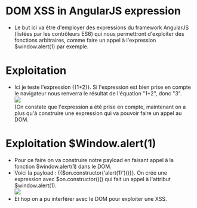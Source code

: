 # DOM XSS in AngularJS expression
- Le but ici va être d'employer des expressions du framework AngularJS (listées par les contrôleurs ES6) qui nous permettront d'exploiter des fonctions arbitraires, comme faire un appel à l'expression $window.alert(1) par exemple.<br/>
# Exploitation
- Ici je teste l'expression {{1+2}}. Si l'expression est bien prise en compte le navigateur nous renverra le résultat de l'équation "1+2", donc "3".<br/>
<img src="https://image.noelshack.com/fichiers/2020/43/7/1603582102-ezgif-com-gif-maker.gif"/><br/>
(On constate que l'expression a été prise en compte, maintenant on a plus qu'à construire une expression qui va pouvoir faire un appel au DOM.<br/>
# Exploitation $Window.alert(1)
- Pour ce faire on va construire notre payload en faisant appel à la fonction $window.alert(1) dans le DOM.<br/>
- Voici la payload : {{$on.constructor('alert(1)')()}}. On crée une expression avec $on.constructor()() qui fait un appel à l'attribut $window.alert(1).<br/>
<img src="https://media.discordapp.net/attachments/742814768233971763/769710554063175720/ezgif.com-gif-maker_2.gif"/><br/>
- Et hop on a pu interférer avec le DOM pour exploiter une XSS.
